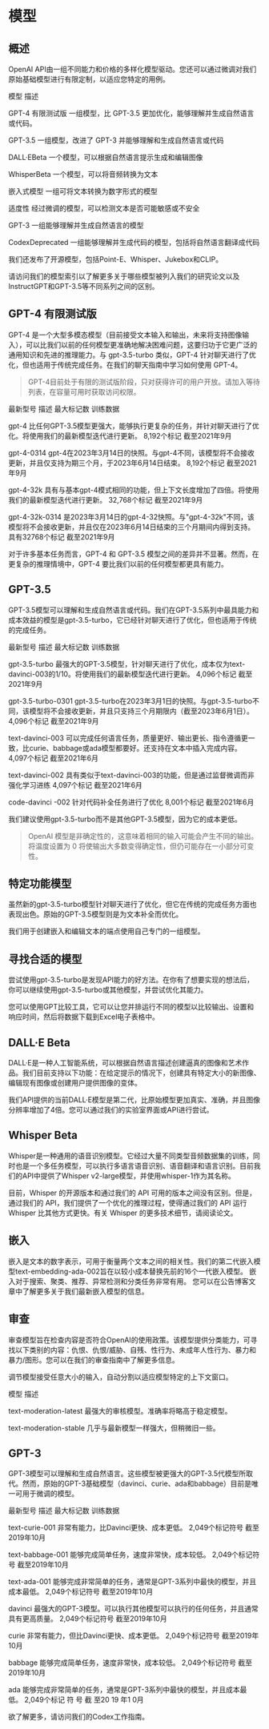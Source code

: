 # 模型

## 概述

OpenAI API由一组不同能力和价格的多样化模型驱动。您还可以通过微调对我们原始基础模型进行有限定制，以适应您特定的用例。


模型                 描述

 GPT-4 有限测试版    一组模型，比 GPT-3.5 更加优化，能够理解并生成自然语言或代码。
 
GPT-3.5             一组模型，改进了 GPT-3 并能够理解和生成自然语言或代码

 DALL·EBeta        一个模型，可以根据自然语言提示生成和编辑图像

WhisperBeta        一个模型，可以将音频转换为文本

 嵌入式模型        一组可将文本转换为数字形式的模型

适度性             经过微调的模型，可以检测文本是否可能敏感或不安全

GPT-3              一组能够理解并生成自然语言的模型

CodexDeprecated    一组能够理解并生成代码的模型，包括将自然语言翻译成代码


我们还发布了开源模型，包括Point-E、Whisper、Jukebox和CLIP。

请访问我们的模型索引以了解更多关于哪些模型被列入我们的研究论文以及InstructGPT和GPT-3.5等不同系列之间的区别。



## GPT-4 有限测试版



GPT-4 是一个大型多模态模型（目前接受文本输入和输出，未来将支持图像输入），可以比我们以前的任何模型更准确地解决困难问题，这要归功于它更广泛的通用知识和先进的推理能力。与 gpt-3.5-turbo 类似，GPT-4 针对聊天进行了优化，但也适用于传统完成任务。在我们的聊天指南中学习如何使用 GPT-4。


>GPT-4目前处于有限的测试版阶段，只对获得许可的用户开放。请加入等待列表，在容量可用时获取访问权限。


最新型号       描述             最大标记数              训练数据

gpt-4    比任何GPT-3.5模型更强大，能够执行更复杂的任务，并针对聊天进行了优化。将使用我们的最新模型迭代进行更新。    8,192个标记  截至2021年9月

gpt-4-0314   gpt-4在2023年3月14日的快照。与gpt-4不同，该模型将不会接收更新，并且仅支持为期三个月，于2023年6月14日结束。 8,192个标记 截至2021年9月

gpt-4-32k   具有与基本gpt-4模式相同的功能，但上下文长度增加了四倍。将使用我们的最新模型迭代进行更新。 32,768个标记    截至2021年9月

gpt-4-32k-0314   是2023年3月14日的gpt-4-32快照。与"gpt-4-32k"不同，该模型将不会接收更新，并且仅在2023年6月14日结束的三个月期间内得到支持。    具有32768个标记       截至2021年9月



对于许多基本任务而言，GPT-4 和 GPT-3.5 模型之间的差异并不显著。然而，在更复杂的推理情境中，GPT-4 要比我们以前的任何模型都更具有能力。



## GPT-3.5



GPT-3.5模型可以理解和生成自然语言或代码。我们在GPT-3.5系列中最具能力和成本效益的模型是gpt-3.5-turbo，它已经针对聊天进行了优化，但也适用于传统的完成任务。

最新型号          描述           最大标记数           训练数据

gpt-3.5-turbo 最强大的GPT-3.5模型，针对聊天进行了优化，成本仅为text-davinci-003的1/10。将使用我们的最新模型迭代进行更新。            4,096个标记        截至2021年9月

gpt-3.5-turbo-0301 gpt-3.5-turbo在2023年3月1日的快照。与gpt-3.5-turbo不同，该模型将不会接收更新，并且只支持三个月期限内（截至2023年6月1日）。    4,096个标记        截至2021年9月

text-davinci-003 可以完成任何语言任务，质量更好、输出更长、指令遵循更一致，比curie、babbage或ada模型都要好。还支持在文本中插入完成内容。           4,097个标记         截至2021年6月

text-davinci-002 具有类似于text-davinci-003的功能，但是通过监督微调而非强化学习进练        4,097个标记       截至2021年6月

code-davinci -002 针对代码补全任务进行了优化 
8,001个标记      截至2021年6月

我们建议使用gpt-3.5-turbo而不是其他GPT-3.5模型，因为它的成本更低。


>OpenAI 模型是非确定性的，这意味着相同的输入可能会产生不同的输出。将温度设置为 0 将使输出大多数变得确定性，但仍可能存在一小部分可变性。



## 特定功能模型



虽然新的gpt-3.5-turbo模型针对聊天进行了优化，但它在传统的完成任务方面也表现出色。原始的GPT-3.5模型则是为文本补全而优化。

我们用于创建嵌入和编辑文本的端点使用自己专门的一组模型。



## 寻找合适的模型



尝试使用gpt-3.5-turbo是发现API能力的好方法。在你有了想要实现的想法后，你可以继续使用gpt-3.5-turbo或其他模型，并尝试优化其能力。

您可以使用GPT比较工具，它可以让您并排运行不同的模型以比较输出、设置和响应时间，然后将数据下载到Excel电子表格中。



## DALL·E Beta



DALL·E是一种人工智能系统，可以根据自然语言描述创建逼真的图像和艺术作品。我们目前支持以下功能：在给定提示的情况下，创建具有特定大小的新图像、编辑现有图像或创建用户提供图像的变体。

我们API提供的当前DALL·E模型是第二代，比原始模型更加真实、准确，并且图像分辨率增加了4倍。您可以通过我们的实验室界面或API进行尝试。



## Whisper Beta



Whisper是一种通用的语音识别模型。它经过大量不同类型音频数据集的训练，同时也是一个多任务模型，可以执行多语言语音识别、语音翻译和语言识别。目前我们的API中提供了Whisper v2-large模型，并使用whisper-1作为其名称。

目前，Whisper 的开源版本和通过我们的 API 可用的版本之间没有区别。但是，通过我们的 API，我们提供了一个优化的推理过程，使得通过我们的 API 运行 Whisper 比其他方式更快。有关 Whisper 的更多技术细节，请阅读论文。



## 嵌入



嵌入是文本的数字表示，可用于衡量两个文本之间的相关性。我们的第二代嵌入模型text-embedding-ada-002旨在以较小成本替换先前的16个一代嵌入模型。 嵌入对于搜索、聚类、推荐、异常检测和分类任务非常有用。 您可以在公告博客文章中了解更多关于我们最新嵌入模型的信息。



## 审查



审查模型旨在检查内容是否符合OpenAI的使用政策。该模型提供分类能力，可寻找以下类别的内容：仇恨、仇恨/威胁、自残、性行为、未成年人性行为、暴力和暴力/图形。您可以在我们的审查指南中了解更多信息。

调节模型接受任意大小的输入，自动分割以适应模型特定的上下文窗口。

模型                       描述

text-moderation-latest  最强大的审核模型。准确率将略高于稳定模型。

text-moderation-stable  几乎与最新模型一样强大，但稍微旧一些。



## GPT-3




GPT-3模型可以理解和生成自然语言。这些模型被更强大的GPT-3.5代模型所取代。然而，原始的GPT-3基础模型（davinci、curie、ada和babbage）目前是唯一可用于微调的模型。

最新型号          描述           最大标记数           训练数据

text-curie-001 非常有能力，比Davinci更快、成本更低。             2,049个标记符号         截至2019年10月

text-babbage-001 能够完成简单任务，速度非常快，成本较低。         2,049个标记符号         截至2019年10月

text-ada-001 能够完成非常简单的任务，通常是GPT-3系列中最快的模型，并且成本最低。      2,049个标记符号         截至2019年10月

davinci 最强大的GPT-3模型。可以执行其他模型可以执行的任何任务，并且通常具有更高质量。  2,049个标记符号         截至2019年10月

curie 非常有能力，但比Davinci更快、成本更低。   2,049个标记符号     截至2019年10月

babbage 能够完成简单任务，速度非常快，成本较低。                  2,049个标记符号       截至2019年10月

ada 能够完成非常简单的任务，通常是GPT-3系列中最快的模型，并且成本最低。 2,049个标记 符 号  截 至20 19 年1 0月

欲了解更多，请访问我们的Codex工作指南。